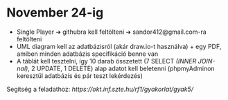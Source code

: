 <h1>November 24-ig</h1>
<ul>
  <li> Single Player ➔ githubra kell feltölteni ➔ sandor412@gmail.com-ra feltölteni </li>
  <li> UML diagram kell az adatbázisról (akár draw.io-t használva) + egy PDF, amiben minden adatbázis specifikáció benne van </li>
  <li> A táblát kell tesztelni, így 10 darab összetett (7 SELECT <i>(INNER JOIN-nal)</i>, 2 UPDATE, 1 DELETE) alap adatot kell beletenni (phpmyAdminon keresztül adatbázis és pár teszt lekérdezés) </li>
</ul>
<p>Segítség a feladathoz: <i>https://okt.inf.szte.hu/rf1/gyakorlat/gyak5/</i></p>
